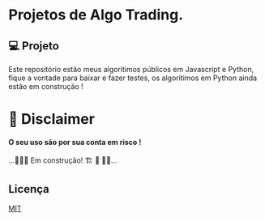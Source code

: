 
# Projetos de Algo Trading. 


## 💻 Projeto
Este repositório estão meus algoritimos públicos em Javascript e Python,
fique a vontade para baixar e fazer testes, os algoritimos em Python ainda estão em construção !


# 🛑 Disclaimer
 #### O seu uso são por sua conta em risco !


 ...🚧🚧🚧 Em construção! 🏗 👷 🧱🚧...


## Licença

[MIT](https://choosealicense.com/licenses/mit/)



